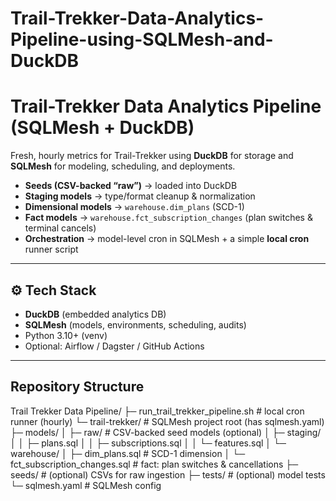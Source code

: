 # Trail-Trekker-Data-Analytics-Pipeline-using-SQLMesh-and-DuckDB

# Trail-Trekker Data Analytics Pipeline (SQLMesh + DuckDB)

Fresh, hourly metrics for Trail-Trekker using **DuckDB** for storage and **SQLMesh** for modeling, scheduling, and deployments.

- **Seeds (CSV-backed “raw”)** → loaded into DuckDB  
- **Staging models** → type/format cleanup & normalization  
- **Dimensional models** → `warehouse.dim_plans` (SCD-1)  
- **Fact models** → `warehouse.fct_subscription_changes` (plan switches & terminal cancels)  
- **Orchestration** → model-level cron in SQLMesh + a simple **local cron** runner script

---

## ⚙️ Tech Stack

- **DuckDB** (embedded analytics DB)
- **SQLMesh** (models, environments, scheduling, audits)
- Python 3.10+ (venv)
- Optional: Airflow / Dagster / GitHub Actions

---
## Repository Structure
Trail Trekker Data Pipeline/
├─ run_trail_trekker_pipeline.sh           # local cron runner (hourly)
└─ trail-trekker/                          # SQLMesh project root (has sqlmesh.yaml)
   ├─ models/
   │  ├─ raw/                              # CSV-backed seed models (optional)
   │  ├─ staging/
   │  │  ├─ plans.sql
   │  │  ├─ subscriptions.sql
   │  │  └─ features.sql
   │  └─ warehouse/
   │     ├─ dim_plans.sql                  # SCD-1 dimension
   │     └─ fct_subscription_changes.sql   # fact: plan switches & cancellations
   ├─ seeds/                               # (optional) CSVs for raw ingestion
   ├─ tests/                               # (optional) model tests
   └─ sqlmesh.yaml                         # SQLMesh config

